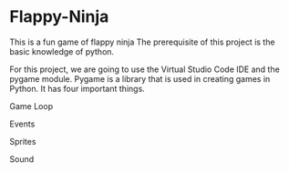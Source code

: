 # Flappy-Ninja
This is a fun game of flappy ninja
The prerequisite of this project is the basic knowledge of python.

For this project, we are going to use the Virtual Studio Code IDE and the pygame module. Pygame is a library that is used in creating games in Python. It has four important things.

Game Loop

Events

Sprites

Sound
